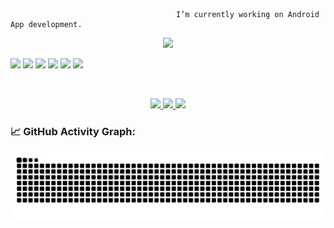 
                                         I’m currently working on Android App development. 


<p align="center">
  <a href="https://github.com/dahui888">
    <img src="https://github-readme-stats.vercel.app/api?username=dahui888&count_private=true&show_icons=true&hide=contribs&include_all_commits=true&theme=vue" />
  </a>
</p>

<p>  
  <code><img width="15%" src="https://www.vectorlogo.zone/logos/android/android-ar21.svg"></code>
  <code><img width="15%" src="https://www.vectorlogo.zone/logos/java/java-ar21.svg"></code>
  <code><img width="15%" src="https://www.vectorlogo.zone/logos/kotlinlang/kotlinlang-ar21.svg"></code>
  <code><img width="15%" src="https://www.vectorlogo.zone/logos/sqlite/sqlite-ar21.svg"></code>
  <code><img width="15%" src="https://www.vectorlogo.zone/logos/git-scm/git-scm-ar21.svg"></code>
  <code><img width="15%" src="https://www.vectorlogo.zone/logos/github/github-ar21.svg"></code>
</p>

   <br/>
<p align="center">
  <a href="https://www.jianshu.com/u/37d88b909f3b">
    <img src="https://img.shields.io/badge/🔥%20简书-brightness.svg" />
  </a>
    <a href="https://juejin.cn/user/3509296847425630/posts">
    <img src="https://img.shields.io/badge/🔥%20掘金-brightness.svg" />
  </a>
  <a href="https://github.com/dahui888">
    <img src="https://komarev.com/ghpvc/?username=dahui888&color=brightgreen&label=👁%20Views" />
  </a>  
</p>

### 📈 GitHub Activity Graph:
![TheMelody github activity graph](https://raw.githubusercontent.com/TheMelody/TheMelody/output/github-contribution-grid-snake.svg)

